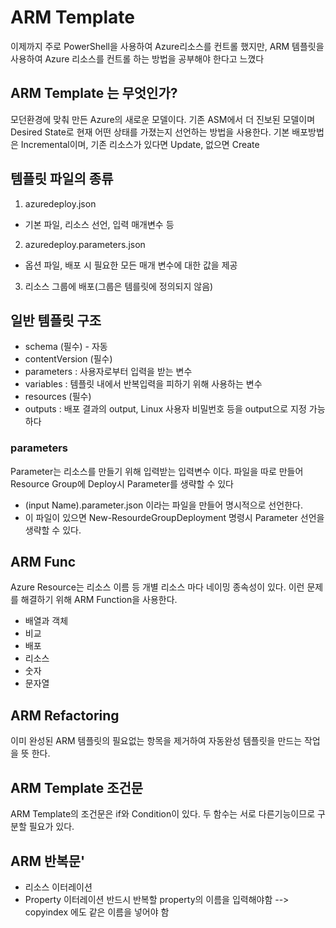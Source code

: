 # ARM Template
이제까지 주로 PowerShell을 사용하여 Azure리소스를 컨트롤 했지만, ARM 템플릿을 사용하여 Azure 리소스를 컨트롤 하는 방법을 공부해야 한다고 느꼈다

## ARM Template 는 무엇인가?
모던환경에 맞춰 만든 Azure의 새로운 모델이다. 기존 ASM에서 더 진보된 모델이며 Desired State로 현재 어떤 상태를 가졌는지 선언하는 방법을 사용한다. 기본 배포방법은 Incremental이며, 기존 리소스가 있다면 Update, 없으면 Create

## 템플릿 파일의 종류
1) azuredeploy.json
- 기본 파일, 리소스 선언, 입력 매개변수 등

2) azuredeploy.parameters.json
- 옵션 파일, 배포 시 필요한 모든 매개 변수에 대한 값을 제공

3) 리소스 그룹에 배포(그룹은 템를릿에 정의되지 않음)


## 일반 템플릿 구조
- schema (필수) - 자동
- contentVersion (필수)
- parameters : 사용자로부터 입력을 받는 변수
- variables : 템플릿 내에서 반복입력을 피하기 위해 사용하는 변수
- resources (필수) 
- outputs : 배포 결과의 output, Linux 사용자 비밀번호 등을 output으로 지정 가능하다

### parameters
Parameter는 리소스를 만들기 위해 입력받는 입력변수 이다. 파일을 따로 만들어 Resource Group에 Deploy시 Parameter를 생략할 수 있다
- (input Name).parameter.json 이라는 파일을 만들어 명시적으로 선언한다.
- 이 파일이 있으면 New-ResourdeGroupDeployment 명령시 Parameter 선언을 생략할 수 있다.

## ARM Func
Azure Resource는 리소스 이름 등 개별 리소스 마다 네이밍 종속성이 있다. 이런 문제를 해결하기 위해 ARM Function을 사용한다.
- 배열과 객체
- 비교
- 배포
- 리소스
- 숫자
- 문자열

## ARM Refactoring
이미 완성된 ARM 템플릿의 필요없는 항목을 제거하여 자동완성 템플릿을 만드는 작업을 뜻 한다.

## ARM Template 조건문
ARM Template의 조건문은 if와 Condition이 있다. 두 함수는 서로 다른기능이므로 구분할 필요가 있다.

## ARM 반복문'
- 리소스 이터레이션
- Property 이터레이션 반드시 반복할 property의 이름을 입력해야함 --> copyindex 에도 같은 이름을 넣어야 함